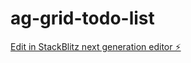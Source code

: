# ag-grid-todo-list

[Edit in StackBlitz next generation editor ⚡️](https://stackblitz.com/~/github.com/sutingchen/ag-grid-todo-list)